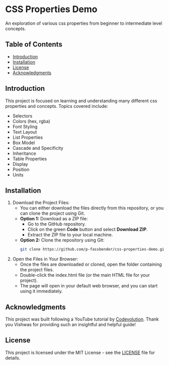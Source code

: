 # CSS Properties Demo
An exploration of various css properties from beginner to intermediate level concepts.

## Table of Contents
- [Introduction](#usage)
- [Installation](#installation)
- [License](#license)
- [Acknowledgments](#acknowledgments)

## Introduction
This project is focused on learning and understanding many different css properties and concepts. Topics covered include:
- Selectors
- Colors (hex, rgba)
- Font Styling
- Text Layout
- List Properties
- Box Model
- Cascade and Specificity
- Inheritance
- Table Properties
- Display
- Position
- Units

## Installation
1. Download the Project Files:
    - You can either download the files directly from this repository, or you can clone the project using Git.
    - **Option 1:** Download as a ZIP file:
      - Go to the GitHub repository.
      - Click on the green **Code** button and select **Download ZIP**.
      - Extract the ZIP file to your local machine.
    - **Option 2:** Clone the repository using Git:
      ```bash
      git clone https://github.com/p-fassbender/css-properties-demo.git

2. Open the Files in Your Browser:
    - Once the files are downloaded or cloned, open the folder containing the project files.
    - Double-click the index.html file (or the main HTML file for your project).
    - The page will open in your default web browser, and you can start using it immediately.

## Acknowledgments
This project was built following a YouTube tutorial by [Codevolution](https://www.youtube.com/watch?v=Icf5D3fEKbM). 
Thank you Vishwas for providing such an insightful and helpful guide!

## License
This project is licensed under the MIT License - see the [LICENSE](LICENSE) file for details.
